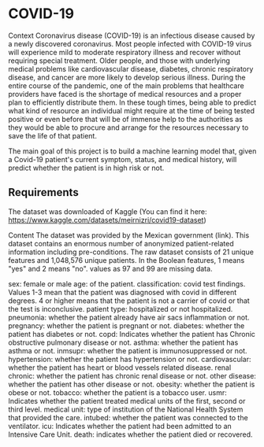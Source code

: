 # COVID-19

Context
Coronavirus disease (COVID-19) is an infectious disease caused by a newly discovered coronavirus. Most people infected with COVID-19 virus will experience mild to moderate respiratory illness and recover without requiring special treatment. Older people, and those with underlying medical problems like cardiovascular disease, diabetes, chronic respiratory disease, and cancer are more likely to develop serious illness.
During the entire course of the pandemic, one of the main problems that healthcare providers have faced is the shortage of medical resources and a proper plan to efficiently distribute them. In these tough times, being able to predict what kind of resource an individual might require at the time of being tested positive or even before that will be of immense help to the authorities as they would be able to procure and arrange for the resources necessary to save the life of that patient.

The main goal of this project is to build a machine learning model that, given a Covid-19 patient's current symptom, status, and medical history, will predict whether the patient is in high risk or not.


## Requirements
The dataset was downloaded of Kaggle (You can find it here: https://www.kaggle.com/datasets/meirnizri/covid19-dataset)

Content
The dataset was provided by the Mexican government (link). This dataset contains an enormous number of anonymized patient-related information including pre-conditions. The raw dataset consists of 21 unique features and 1,048,576 unique patients. In the Boolean features, 1 means "yes" and 2 means "no". values as 97 and 99 are missing data.

sex: female or male
age: of the patient.
classification: covid test findings. Values 1-3 mean that the patient was diagnosed with covid in different
degrees. 4 or higher means that the patient is not a carrier of covid or that the test is inconclusive.
patient type: hospitalized or not hospitalized.
pneumonia: whether the patient already have air sacs inflammation or not.
pregnancy: whether the patient is pregnant or not.
diabetes: whether the patient has diabetes or not.
copd: Indicates whether the patient has Chronic obstructive pulmonary disease or not.
asthma: whether the patient has asthma or not.
inmsupr: whether the patient is immunosuppressed or not.
hypertension: whether the patient has hypertension or not.
cardiovascular: whether the patient has heart or blood vessels related disease.
renal chronic: whether the patient has chronic renal disease or not.
other disease: whether the patient has other disease or not.
obesity: whether the patient is obese or not.
tobacco: whether the patient is a tobacco user.
usmr: Indicates whether the patient treated medical units of the first, second or third level.
medical unit: type of institution of the National Health System that provided the care.
intubed: whether the patient was connected to the ventilator.
icu: Indicates whether the patient had been admitted to an Intensive Care Unit.
death: indicates whether the patient died or recovered.
